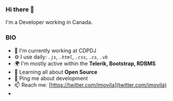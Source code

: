 ### Hi there 👋

I'm a Developer working in Canada.

### BIO

- 🔭 I'm currently working at CDPDJ
- ⚙️ I use daily: _`.js`_, _`.html`_, _`.css`_, _`.cs`_, _`.vb`_
- 🌍 I'm mostly active within the __Telerik, Bootstrap, RDBMS__
- 🌱 Learning all about __Open Source__
- 💬 Ping me about development
- 📫 Reach me: [https://twitter.com/imovila](twitter.com/imovila)
- 
<!--
**imovila/imovila** is a ✨ _special_ ✨ repository because its `README.md` (this file) appears on your GitHub profile.

Here are some ideas to get you started:

- 🔭 I’m currently working on ...
- 🌱 I’m currently learning ...
- 👯 I’m looking to collaborate on ...
- 🤔 I’m looking for help with ...
- 💬 Ask me about ...
- 📫 How to reach me: ...
- 😄 Pronouns: ...
- ⚡ Fun fact: ...
-->

